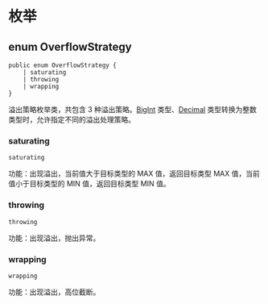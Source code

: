 # 枚举

## enum OverflowStrategy

```cangjie
public enum OverflowStrategy {
    | saturating
    | throwing
    | wrapping
}
```

溢出策略枚举类，共包含 3 种溢出策略。[BigInt](math_numeric_package_structs.md#struct-bigint) 类型、[Decimal](math_numeric_package_structs.md#struct-decimal) 类型转换为整数类型时，允许指定不同的溢出处理策略。

### saturating

```cangjie
saturating
```

功能：出现溢出，当前值大于目标类型的 MAX 值，返回目标类型 MAX 值，当前值小于目标类型的 MIN 值，返回目标类型 MIN 值。

### throwing

```cangjie
throwing
```

功能：出现溢出，抛出异常。

### wrapping

```cangjie
wrapping
```

功能：出现溢出，高位截断。
